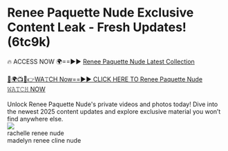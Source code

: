 # Renee Paquette Nude Exclusive Content Leak - Fresh Updates! (6tc9k)

🔥 ACCESS NOW 🌍==►► <a href="https://tinyurl.com/2mz8nhtm" rel="nofollow">Renee Paquette Nude Latest Collection</a>
<br><br>
[🔴🌍📺📱👉WA𝚃CH Now==►► CLICK HERE TO Renee Paquette Nude 𝚆𝙰𝚃𝙲𝙷 NOW](https://tinyurl.com/2mz8nhtm)
<br><br>
Unlock Renee Paquette Nude's private videos and photos today! Dive into the newest 2025 content updates and explore exclusive material you won’t find anywhere else.
<br>
<a href="https://tinyurl.com/2mz8nhtm" rel="nofollow" data-target="animated-image.originalLink"><img src="https://camo.githubusercontent.com/8a4f000d20f83aca3bf7ec5f350d767afa0574a8a352519fd8cfa583a6f93a33/68747470733a2f2f692e696d6775722e636f6d2f644a486b345a712e676966" data-canonical-src="https://i.imgur.com/dJHk4Zq.gif" style="max-width: 100%; display: inline-block;" data-target="animated-image.originalImage"></a>
<br>
rachelle renee nude<br>
madelyn renee cline nude
